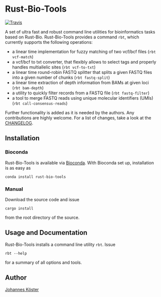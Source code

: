 # Rust-Bio-Tools

[![Travis](https://img.shields.io/travis/rust-bio/rust-bio-tools/master.svg?style=flat-square)](https://travis-ci.org/rust-bio/rust-bio-tools)

A set of ultra fast and robust command line utilities for bioinformatics tasks based on Rust-Bio.
Rust-Bio-Tools provides a command `rbt`, which currently supports the following operations:

* a linear time implementation for fuzzy matching of two vcf/bcf files (`rbt vcf-match`)
* a vcf/bcf to txt converter, that flexibly allows to select tags and properly handles multiallelic sites (`rbt vcf-to-txt`)
* a linear time round-robin FASTQ splitter that splits a given FASTQ files into a given number of chunks (`rbt fastq-split`)
* a linear time extraction of depth information from BAMs at given loci (`rbt bam-depth`)
* a utility to quickly filter records from a FASTQ file (`rbt fastq-filter`)
* a tool to merge FASTQ reads using unique molecular identifiers (UMIs) (`rbt call-consensus-reads`)

Further functionality is added as it is needed by the authors. Any contributions are highly welcome.
For a list of changes, take a look at the [CHANGELOG](CHANGELOG.md).


## Installation

### Bioconda

Rust-Bio-Tools is available via [Bioconda](https://bioconda.github.io).
With Bioconda set up, installation is as easy as

    conda install rust-bio-tools

### Manual

Download the source code and issue

    cargo install

from the root directory of the source.

## Usage and Documentation

Rust-Bio-Tools installs a command line utility `rbt`. Issue

    rbt --help

for a summary of all options and tools.



## Author

[Johannes Köster](https://github.com/johanneskoester)

